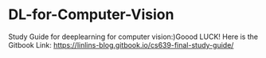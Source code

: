 # DL-for-Computer-Vision
Study Guide for deeplearning for computer vision:)Goood LUCK!
Here is the Gitbook Link: https://linlins-blog.gitbook.io/cs639-final-study-guide/
